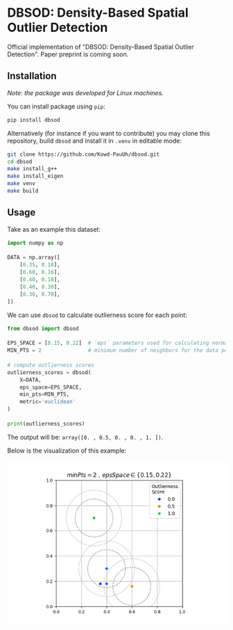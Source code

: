 # DBSOD: Density-Based Spatial Outlier Detection

Official implementation of "DBSOD: Density-Based Spatial Outlier Detection". Paper preprint is coming soon.

## Installation

_Note: the package was developed for Linux machines._

You can install package using `pip`:

```sh
pip install dbsod
```

Alternatively (for instance if you want to contribute) you may clone this repository, build `dbsod` and install it in `.venv` in editable mode:
```sh
git clone https://github.com/Kowd-PauUh/dbsod.git
cd dbsod
make install_g++
make install_eigen
make venv
make build
```

## Usage

Take as an example this dataset:

```python
import numpy as np

DATA = np.array([
    [0.35, 0.18],
    [0.60, 0.16],
    [0.40, 0.18],
    [0.40, 0.30],
    [0.30, 0.70],
])
```

We can use `dbsod` to calculate outlierness score for each point:

```python
from dbsod import dbsod

EPS_SPACE = [0.15, 0.22]  # `eps` parameters used for calculating normalized outlierness score
MIN_PTS = 2               # minimum number of neighbors for the data point to become "core" point

# compute outlierness scores
outlierness_scores = dbsod(
    X=DATA,
    eps_space=EPS_SPACE,
    min_pts=MIN_PTS,
    metric='euclidean'
)

print(outlierness_scores)
```

The output will be: `array([0. , 0.5, 0. , 0. , 1. ])`.

Below is the visualization of this example:

![Example visualization](examples/example.png "Example visualization")
